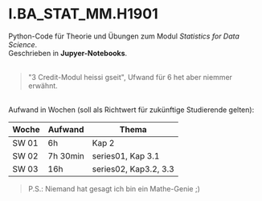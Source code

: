 # I.BA_STAT_MM.H1901
Python-Code für Theorie und Übungen zum Modul *Statistics for Data Science*.<br>
Geschrieben in **Jupyer-Notebooks**.<br>
<br>
> "3 Credit-Modul heissi gseit", Ufwand für 6 het aber niemmer erwähnt.
<br>
Aufwand in Wochen (soll als Richtwert für zukünftige Studierende gelten):<br> 

 Woche | Aufwand | Thema
------------ | ------------- | -------------
SW 01 | 6h | Kap 2
SW 02 | 7h 30min | series01, Kap 3.1
SW 03 | 16h | series02, Kap3.2, 3.3

>P.S.: Niemand hat gesagt ich bin ein Mathe-Genie ;)
